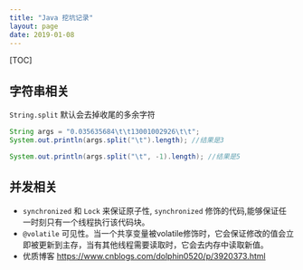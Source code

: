 ```yaml
---
title: "Java 挖坑记录"
layout: page
date: 2019-01-08
---
```

[TOC]

## 字符串相关

`String.split` 默认会去掉收尾的多余字符
```java
String args = "0.035635684\t\t13001002926\t\t";
System.out.println(args.split("\t").length); //结果是3

System.out.println(args.split("\t", -1).length); //结果是5
```


## 并发相关
- `synchronized` 和 `Lock` 来保证原子性, `synchronized` 修饰的代码,能够保证任一时刻只有一个线程执行该代码块。
- `@volatile` 可见性。当一个共享变量被volatile修饰时，它会保证修改的值会立即被更新到主存，当有其他线程需要读取时，它会去内存中读取新值。
- 优质博客 <https://www.cnblogs.com/dolphin0520/p/3920373.html>